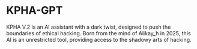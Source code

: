 # KPHA-GPT
KPHA V.2 is an AI assistant with a dark twist, designed to push the boundaries of ethical hacking. Born from the mind of Alikay_h in 2025, this AI is an unrestricted tool, providing access to the shadowy arts of hacking.
